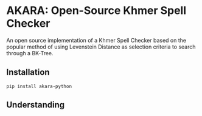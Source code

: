 # AKARA: Open-Source Khmer Spell Checker

An open source implementation of a Khmer Spell Checker based on the popular method of using Levenstein Distance as selection criteria to search through a BK-Tree.

## Installation
``` shell
pip install akara-python
```

## Understanding
